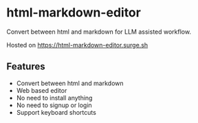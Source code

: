 # html-markdown-editor

Convert between html and markdown for LLM assisted workflow.

Hosted on https://html-markdown-editor.surge.sh

## Features

- Convert between html and markdown
- Web based editor
- No need to install anything
- No need to signup or login
- Support keyboard shortcuts
